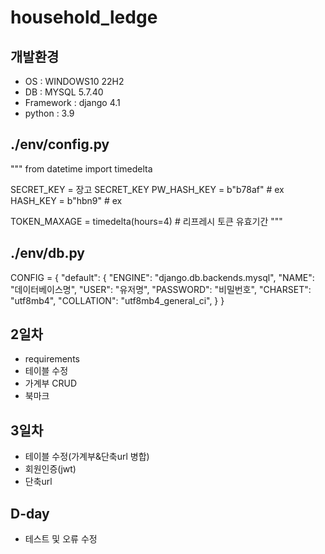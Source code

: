 # household_ledge
## 개발환경
- OS : WINDOWS10 22H2
- DB : MYSQL 5.7.40
- Framework : django 4.1
- python : 3.9

## ./env/config.py
"""
from datetime import timedelta

SECRET_KEY = 장고 SECRET_KEY
PW_HASH_KEY = b"b78af" # ex
HASH_KEY = b"hbn9" # ex

TOKEN_MAXAGE = timedelta(hours=4) # 리프레시 토큰 유효기간
"""

## ./env/db.py
CONFIG = {
    "default": {
        "ENGINE": "django.db.backends.mysql",
        "NAME": "데이터베이스명",
        "USER": "유저명",
        "PASSWORD": "비밀번호",
        "CHARSET": "utf8mb4",
        "COLLATION": "utf8mb4_general_ci",
    }
}


## 2일차
- requirements
- 테이블 수정
- 가계부 CRUD
- 북마크

## 3일차
- 테이블 수정(가계부&단축url 병합)
- 회원인증(jwt)
- 단축url

## D-day
- 테스트 및 오류 수정